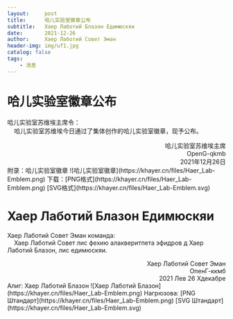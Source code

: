 ```yaml
---
layout:     post
title:      哈儿实验室徽章公布
subtitle:   Хаер Лаботий Блазон Едимюскяи
date:       2021-12-26
author:     Хаер Лаботий Совет Эман
header-img: img/uf1.jpg
catalog: false
tags:
    - 消息
---
```


# 哈儿实验室徽章公布
哈儿实验室苏维埃主席令：  
&nbsp;&nbsp;&nbsp;&nbsp;哈儿实验室苏维埃今日通过了集体创作的哈儿实验室徽章，现予公布。
<div style="text-align: right">哈儿实验室苏维埃主席<br>OpenG-qkmb<br>2021年12月26日</div>
附录：哈儿实验室徽章  
![哈儿实验室徽章](https://khayer.cn/files/Haer_Lab-Emblem.png)  
下载：[PNG格式](https://khayer.cn/files/Haer_Lab-Emblem.png) [SVG格式](https://khayer.cn/files/Haer_Lab-Emblem.svg)

# Хаер Лаботий Блазон Едимюскяи
Хаер Лаботий Совет Эман команда:  
&nbsp;&nbsp;&nbsp;&nbsp;Хаер Лаботий Совет лис фехию алакверитпета эфидров д Хаер Лаботий Блазон, лис едимюскяи.
<div style="text-align: right">Хаер Лаботий Совет Эман<br>ОпенГ-ккмб<br>2021 Лев 26 Хдекабре</div>  
Алиг: Хаер Лаботий Блазон  
![Хаер Лаботий Блазон](https://khayer.cn/files/Haer_Lab-Emblem.png)  
Нагрюзова: [PNG Штандарт](https://khayer.cn/files/Haer_Lab-Emblem.png) [SVG Штандарт](https://khayer.cn/files/Haer_Lab-Emblem.svg)
